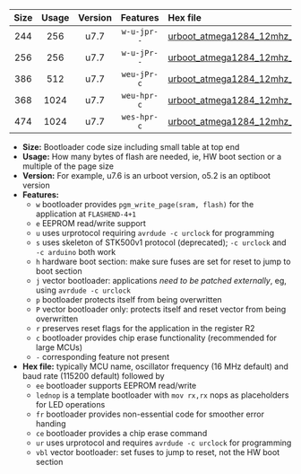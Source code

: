 |Size|Usage|Version|Features|Hex file|
|:-:|:-:|:-:|:-:|:--|
|244|256|u7.7|`w-u-jpr--`|[urboot_atmega1284_12mhz_500000bps_lednop_ur_vbl.hex](https://raw.githubusercontent.com/stefanrueger/urboot.hex/main/mcus/atmega1284/fcpu_12mhz/500000_bps/urboot_atmega1284_12mhz_500000bps_lednop_ur_vbl.hex)|
|256|256|u7.7|`w-u-jPr--`|[urboot_atmega1284_12mhz_500000bps_ur_vbl.hex](https://raw.githubusercontent.com/stefanrueger/urboot.hex/main/mcus/atmega1284/fcpu_12mhz/500000_bps/urboot_atmega1284_12mhz_500000bps_ur_vbl.hex)|
|386|512|u7.7|`weu-jPr-c`|[urboot_atmega1284_12mhz_500000bps_ee_lednop_fr_ce_ur_vbl.hex](https://raw.githubusercontent.com/stefanrueger/urboot.hex/main/mcus/atmega1284/fcpu_12mhz/500000_bps/urboot_atmega1284_12mhz_500000bps_ee_lednop_fr_ce_ur_vbl.hex)|
|368|1024|u7.7|`weu-hpr-c`|[urboot_atmega1284_12mhz_500000bps_ee_lednop_fr_ce_ur.hex](https://raw.githubusercontent.com/stefanrueger/urboot.hex/main/mcus/atmega1284/fcpu_12mhz/500000_bps/urboot_atmega1284_12mhz_500000bps_ee_lednop_fr_ce_ur.hex)|
|474|1024|u7.7|`wes-hpr-c`|[urboot_atmega1284_12mhz_500000bps_ee_lednop_fr_ce.hex](https://raw.githubusercontent.com/stefanrueger/urboot.hex/main/mcus/atmega1284/fcpu_12mhz/500000_bps/urboot_atmega1284_12mhz_500000bps_ee_lednop_fr_ce.hex)|

- **Size:** Bootloader code size including small table at top end
- **Usage:** How many bytes of flash are needed, ie, HW boot section or a multiple of the page size
- **Version:** For example, u7.6 is an urboot version, o5.2 is an optiboot version
- **Features:**
  + `w` bootloader provides `pgm_write_page(sram, flash)` for the application at `FLASHEND-4+1`
  + `e` EEPROM read/write support
  + `u` uses urprotocol requiring `avrdude -c urclock` for programming
  + `s` uses skeleton of STK500v1 protocol (deprecated); `-c urclock` and `-c arduino` both work
  + `h` hardware boot section: make sure fuses are set for reset to jump to boot section
  + `j` vector bootloader: applications *need to be patched externally*, eg, using `avrdude -c urclock`
  + `p` bootloader protects itself from being overwritten
  + `P` vector bootloader only: protects itself and reset vector from being overwritten
  + `r` preserves reset flags for the application in the register R2
  + `c` bootloader provides chip erase functionality (recommended for large MCUs)
  + `-` corresponding feature not present
- **Hex file:** typically MCU name, oscillator frequency (16 MHz default) and baud rate (115200 default) followed by
  + `ee` bootloader supports EEPROM read/write
  + `lednop` is a template bootloader with `mov rx,rx` nops as placeholders for LED operations
  + `fr` bootloader provides non-essential code for smoother error handing
  + `ce` bootloader provides a chip erase command
  + `ur` uses urprotocol and requires `avrdude -c urclock` for programming
  + `vbl` vector bootloader: set fuses to jump to reset, not the HW boot section
